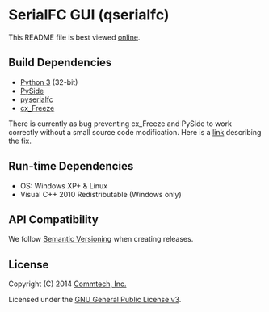 # SerialFC GUI (qserialfc)
This README file is best viewed [online](http://github.com/commtech/qserialfc/).


## Build Dependencies
- [Python 3](http://www.python.org/download/) (32-bit)
- [PySide](http://qt-project.org/wiki/PySide)
- [pyserialfc](http://github.com/commtech/pyserialfc/)
- [cx_Freeze](http://cx-freeze.sourceforge.net/)

There is currently as bug preventing cx_Freeze and PySide to work correctly without a small source code modification. Here is a [link](http://qt-project.org/forums/viewthread/29881) describing the fix.


## Run-time Dependencies
- OS: Windows XP+ & Linux
- Visual C++ 2010 Redistributable (Windows only)


## API Compatibility
We follow [Semantic Versioning](http://semver.org/) when creating releases.


## License

Copyright (C) 2014 [Commtech, Inc.](http://commtech-fastcom.com)

Licensed under the [GNU General Public License v3](http://www.gnu.org/licenses/gpl.txt).
